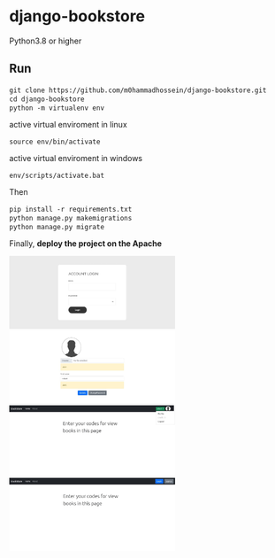 # django-bookstore
<p>
Python3.8 or higher
</p>

## Run

```
git clone https://github.com/m0hammadhossein/django-bookstore.git
cd django-bookstore
python -m virtualenv env
```

<p>active virtual enviroment in linux</p>

```
source env/bin/activate
```

<p>active virtual enviroment in windows</p>

```
env/scripts/activate.bat
```

<p>Then</p>

```
pip install -r requirements.txt
python manage.py makemigrations
python manage.py migrate
```

<p>
Finally, <b>deploy the project on the Apache</b>
</p>

<p float="left">
  <img src="images/1.jpg" width="300" />
  <img src="images/2.jpg" width="300" /> 
  <img src="images/3.jpg" width="300" />
  <img src="images/4.jpg" width="300" />
</p>

